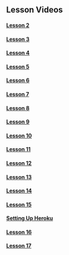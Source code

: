 ## Lesson Videos

#### [Lesson 2](https://www.youtube.com/watch?v=jM2l8iKr6TE)

#### [Lesson 3](https://www.youtube.com/watch?v=jM2l8iKr6TE&feature=youtu.be) 

#### [Lesson 4](https://www.youtube.com/watch?v=yLC-hOY9I4I&feature=youtu.be)

#### [Lesson 5](https://www.youtube.com/watch?v=gI2_TRRb5CQ)       

#### [Lesson 6](https://youtu.be/Mjj1fcr3218) 

#### [Lesson 7](https://www.youtube.com/watch?v=AykqZq1qk9c&feature=youtu.be)

#### [Lesson 8](https://www.youtube.com/watch?v=4KqbxRYorcM&feature=youtu.be) 

#### [Lesson 9](https://www.youtube.com/watch?v=KqtBfcWwvO8&feature=youtu.be)

#### [Lesson 10](https://www.youtube.com/watch?v=99hKf-SUCfU)

#### [Lesson 11](https://www.youtube.com/watch?v=Q2SxAJGYB7A)

#### [Lesson 12](https://www.youtube.com/watch?v=6KpCNSR1yWw)

#### [Lesson 13](https://www.youtube.com/watch?v=Vu-EkXTUl5o)

#### [Lesson 14](https://youtu.be/9uGagczScwE)

#### [Lesson 15](https://www.youtube.com/watch?v=sHW0M0zaXlw)

#### [Setting Up Heroku](https://youtu.be/sTb6qo5keqc)

#### [Lesson 16](https://youtu.be/abWpeiSEZBg)

#### [Lesson 17](https://www.youtube.com/watch?v=h07E-m6tEB0)
